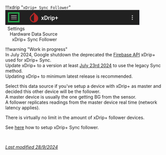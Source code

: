 !!!xdrip "`xDrip+ Sync Follower`"  
    <img src="../../images/hamburger_menu.png" style="zoom:75%;" />  
    &ensp;Settings  
    &emsp;Hardware Data Source  
    &ensp;&emsp;xDrip+ Sync Follower

!!!warning "Work in progress"  
    In July 2024, Google shutdown the deprecated the [Firebase API](https://firebase.google.com/docs/cloud-messaging/migrate-v1) xDrip+ used for xDrip+ Sync.  
    Update xDrip+ to a version at least [July 23rd 2024](https://github.com/NightscoutFoundation/xDrip/releases/tag/2024.07.23) to use the legacy Sync method.  
    Updating xDrip+ to minimum latest release is recommended.

Select this data source if you've setup a device with xDrip+ as master and decided this other device will be the follower.  
A master device is usually the one getting BG from the sensor.  
A follower replicates readings from the master device real time (network latency applies).

There is virtually no limit in the amount of xDrip+ follower devices.

See [here](../../use/syncsetup) how to setup xDrip+ Sync follower. 

</br>

[*Last modified 28/9/2024*](https://github.com/NightscoutFoundation/xDrip/releases/tag/2024.09.27)

